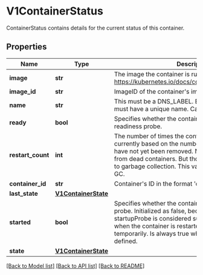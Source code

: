 # V1ContainerStatus

ContainerStatus contains details for the current status of this container.

## Properties
Name | Type | Description | Notes
------------ | ------------- | ------------- | -------------
**image** | **str** | The image the container is running. More info: https://kubernetes.io/docs/concepts/containers/images | 
**image_id** | **str** | ImageID of the container&#39;s image. | 
**name** | **str** | This must be a DNS_LABEL. Each container in a pod must have a unique name. Cannot be updated. | 
**ready** | **bool** | Specifies whether the container has passed its readiness probe. | 
**restart_count** | **int** | The number of times the container has been restarted, currently based on the number of dead containers that have not yet been removed. Note that this is calculated from dead containers. But those containers are subject to garbage collection. This value will get capped at 5 by GC. | 
**container_id** | **str** | Container&#39;s ID in the format &#39;docker://&lt;container_id&gt;&#39;. | [optional] 
**last_state** | [**V1ContainerState**](V1ContainerState.md) |  | [optional] 
**started** | **bool** | Specifies whether the container has passed its startup probe. Initialized as false, becomes true after startupProbe is considered successful. Resets to false when the container is restarted, or if kubelet loses state temporarily. Is always true when no startupProbe is defined. | [optional] 
**state** | [**V1ContainerState**](V1ContainerState.md) |  | [optional] 

[[Back to Model list]](../README.md#documentation-for-models) [[Back to API list]](../README.md#documentation-for-api-endpoints) [[Back to README]](../README.md)



